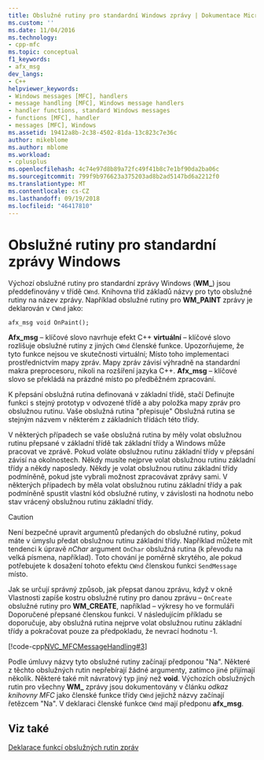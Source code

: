 ```yaml
---
title: Obslužné rutiny pro standardní Windows zprávy | Dokumentace Microsoftu
ms.custom: ''
ms.date: 11/04/2016
ms.technology:
- cpp-mfc
ms.topic: conceptual
f1_keywords:
- afx_msg
dev_langs:
- C++
helpviewer_keywords:
- Windows messages [MFC], handlers
- message handling [MFC], Windows message handlers
- handler functions, standard Windows messages
- functions [MFC], handler
- messages [MFC], Windows
ms.assetid: 19412a8b-2c38-4502-81da-13c823c7e36c
author: mikeblome
ms.author: mblome
ms.workload:
- cplusplus
ms.openlocfilehash: 4c74e97d8b89a72fc49f41b8c7e1bf90da2ba06c
ms.sourcegitcommit: 799f9b976623a375203ad8b2ad5147bd6a2212f0
ms.translationtype: MT
ms.contentlocale: cs-CZ
ms.lasthandoff: 09/19/2018
ms.locfileid: "46417810"
---
```

# <a name="handlers-for-standard-windows-messages"></a>Obslužné rutiny pro standardní zprávy Windows

Výchozí obslužné rutiny pro standardní zprávy Windows (**WM_**) jsou předdefinovány v třídě `CWnd`. Knihovna tříd základů názvy pro tyto obslužné rutiny na název zprávy. Například obslužné rutiny pro **WM_PAINT** zprávy je deklarován v `CWnd` jako:

`afx_msg void OnPaint();`

**Afx_msg** – klíčové slovo navrhuje efekt C++ **virtuální** – klíčové slovo rozlišuje obslužné rutiny z jiných `CWnd` členské funkce. Upozorňujeme, že tyto funkce nejsou ve skutečnosti virtuální; Místo toho implementaci prostřednictvím mapy zpráv. Mapy zpráv závisí výhradně na standardní makra preprocesoru, nikoli na rozšíření jazyka C++. **Afx_msg** – klíčové slovo se překládá na prázdné místo po předběžném zpracování.

K přepsání obslužná rutina definovaná v základní třídě, stačí Definujte funkci s stejný prototyp v odvozené třídě a aby položka mapy zpráv pro obslužnou rutinu. Vaše obslužná rutina "přepisuje" Obslužná rutina se stejným názvem v některém z základních třídách této třídy.

V některých případech se vaše obslužná rutina by měly volat obslužnou rutinu přepsané v základní třídě tak základní třídy a Windows může pracovat ve zprávě. Pokud voláte obslužnou rutinu základní třídy v přepsání závisí na okolnostech. Někdy musíte nejprve volat obslužnou rutinu základní třídy a někdy naposledy. Někdy je volat obslužnou rutinu základní třídy podmíněně, pokud jste vybrali možnost zpracovávat zprávy sami. V některých případech by měla volat obslužnou rutinu základní třídy a pak podmíněně spustit vlastní kód obslužné rutiny, v závislosti na hodnotu nebo stav vrácený obslužnou rutinu základní třídy.

> [!CAUTION]
>  Není bezpečné upravit argumentů předaných do obslužné rutiny, pokud máte v úmyslu předat obslužnou rutinu základní třídy. Například můžete mít tendenci k úpravě *nChar* argument `OnChar` obslužná rutina (k převodu na velká písmena, například). Toto chování je poměrně skrytého, ale pokud potřebujete k dosažení tohoto efektu `CWnd` členskou funkci `SendMessage` místo.

Jak se určují správný způsob, jak přepsat danou zprávu, když v okně Vlastnosti zapíše kostru obslužné rutiny pro danou zprávu – `OnCreate` obslužné rutiny pro **WM_CREATE**, například – výkresy ho ve formuláři Doporučené přepsané členskou funkci. V následujícím příkladu se doporučuje, aby obslužná rutina nejprve volat obslužnou rutinu základní třídy a pokračovat pouze za předpokladu, že nevrací hodnotu -1.

[!code-cpp[NVC_MFCMessageHandling#3](../mfc/codesnippet/cpp/handlers-for-standard-windows-messages_1.cpp)]

Podle úmluvy názvy tyto obslužné rutiny začínají předponou "Na". Některé z těchto obslužných rutin nepřebírají žádné argumenty, zatímco jiné přijímají několik. Některé také mít návratový typ jiný než **void**. Výchozích obslužných rutin pro všechny **WM_** zprávy jsou dokumentovány v článku *odkaz knihovny MFC* jako členské funkce třídy `CWnd` jejichž názvy začínají řetězcem "Na". V deklaraci členské funkce `CWnd` mají předponu **afx_msg**.

## <a name="see-also"></a>Viz také

[Deklarace funkcí obslužných rutin zpráv](../mfc/declaring-message-handler-functions.md)
